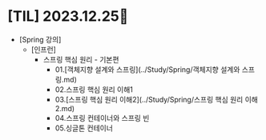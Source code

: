 # [TIL] 2023.12.25📒

* [Spring 강의]
  * [인프런]
    * 스프링 핵심 원리 - 기본편
      * 01.[객체지향 설계와 스프링](../Study/Spring/객체지향 설계와 스프링.md)
      * 02.스프링 핵심 원리 이해1
      * 03.[스프링 핵심 원리 이해2](../Study/Spring/스프링 핵심 원리 이해2.md)
      * 04.스프링 컨테이너와 스프링 빈
      * 05.싱글톤 컨테이너
